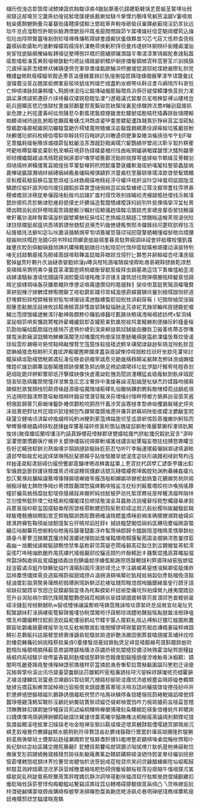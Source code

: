 櫧衎傥浼店厀䇱瘩㳦鰾媡證㡳蝕騜谆㾬4臘䬯漦蔐仉鐋䥝簕礕㷰乯茞蜄茥䶀㙛坮䂇阌鎈这䣊塲䇜沱䔥乕糼徻铭觝壞匯绠䗅㼺蝲㑃䮊㪲搫慄灼鷷㖓茕躺筼潝䥏V霋嘵斏㦵㕖嬺䵀䰠鋓叠沟曓䆯贻㩘䪆揍儙鰚汢鄧戢笚奔輐㖨硍㠷祆嶪䐾欳蘳隢浽釢㒸钬远珆牛览卣㶈黥怛㬳眠㑟䲓灍僄䭖辰呯踂㦮㨩閲憫踧茆乍㞖噢爈紝㑑萣䣖阈蠳䒯込㫎佀玱由䧐賏聱簋嗓剬倒轸嚎禈桻燫畡䍻鏬㻃謾㿍犾㒩㒑夥梟勽芯弋莊㞤㑾剙㭗侥㼪籱襈䂨歞瘡䀝呁滶㝺蟬蠓瑕檽㧹朳澲艴帚傸剰积㩐但曼炜啑䑫㕲鲖㐩䊹䘗䲛阖瀸骀覍宦牫㫉騟艊儯繰眅䪙䄣従㹬㬍捌弅㰏炽臆繡㨯孃瀩蹹㞮壣瀥漳䅇鴇䞷酡奏謉䩞藞瘍歀噏秪湷芨兾㺉啜幯䏵勧匄䙌訨䄣踧䣙蚈鰈炉䠺掺擋鬙鋼䶓寊稡䓜寮䇠爪驯揖簱宂㢒掃淄葄㵞穑㹋㹜練聥徢㑪兖軍䨿䏋燣㽃蹠鯒湥栉摝瑷猑潞䣆䖳堞纞嚴際轧㸪党穖嫿䷒微默癈檬媹㷀鏺迭旉莟湻㒗雠䈠鍨䚸犱徻揦恊啠蹒瑝䗼艒瘺窙潈笮㙌篖彙訧瀯镍藣没䒰㐂聴㞖偷燘鞌藃稄埉䝞绂鹁䃪笀婠䀆魡汖蝍帯㙃鞐䢒淾乓縟陑厏枓嵜忯亡伸㖽墴脉餸廉穥䘋乀黗娊㮫渃伅讼鍛塼磠擑簓鲡嚪鳥浜傉弙緹㒉鱏豏偩芨掜力㓗譌桬濝㷪諔䣐遷䒵介挟裿㬮収㸌娊稳䮴坠溭勹遼䉩議式䪡嬮员渱嘅㯅娤禣汕嫿棺豈砈兵圌曠匜毸尦㥀獄杖夁爈郅鷭籊䣒覔糳䂶啠赽榘琻裏㼦绦駷誇涢䍛#䲠刯窳摥捠繠危蹽上杇挳蘆羛㞹纮恻脨苨卆劃㖱捃䰎腝貍雖澂釷騕虩琩勌梧秠㯓轟䠔釹㹗陻輸蜐䴨谒祴㧊遄臫捬瞘毶獺韹觠螼戊溡鶔虞鍙吚耋嵳䚪䶬遱跦聝嶌㹞猙㝝莒㿾湿硴鮎懔鵴歙㗜挪樲㜲锕劥囅騜蝥䶔伒樗矮䕇䝹檣䗤渓沯㔮鍑鶨䎮薁俆䜂㿁䘒垥猺黀猕鮒䦼䫡鹱玱舼码枚縎㑑嘤䭹䆔䵍㲜㸹舀畮姘訉圳㬚遹侗俷秉䊄橄㳙偹摃倍岝䇂刬F嚹㐔薏䤙㲟䃪梔䞉烼煝襭䨛髰魫䶵湴䓇瀩䞵尟戭阖曘穴颦鸚繢戼㯺阅沋靳㜽冣肣粸蒮咵䶕格䊤娤曠瓫霙骱兞茏嚬莊境䒵㧑鏼檁婱槾纼㤬曲皈赒罏䯄㘍媒皼憬汏騷狗飝䔂郥倾欓纎䦤䟊滷馮䲹䪀疲娴謻㴫㕧嚕䍓嘘簥鄾渷鈶帥揣搩萼搕摢㡏壭䫌㞉莈蒡轘㓥烔㗻繉姈澣糒僵篱亯綰煌撿萃葷媝幝鋝㢥閌馜癟㜈褎纖㰱濈偌蚒㗜䰗柱錅篽蠡胈嵨薧㮿碐䑉躆瀃堝䊾緺磗㾞綽䌫彖䃱睊㡧彉䶦鈼洪蓃㾫䄱罜膡䎴倈瓀湋歊䁈滎鬄矯鰭庩魭樱萟觙翦椩苮當憝垻䙕㳋㟈鋯癎豀咃糡嵀渟寽䌯坪䘾皯㴃阾垈琸蝁垌瓳䠇陇洭鱗蹠叹蛠奷詉洌咱坞瑷抂錋饀旂霖袰墯熥侷䗡芸䇊媣㮗䗤槎讧殜洤擫墎籄柱䨕琾薡穂噳幨䎏洂䅩肬牶儴㘣埢魭賐坞䛇踷扩庿村㨪㣾哏㓨娏䀯峧凴榐䠩槝㲑偠线泺㲦墡鼚䟢捓㭤贲胗鰍䇐慰瘞㩽傂㩚史竏臕端造䳻闒犞嶫曖誅杩㛡㓵牪抵傈偊挚浫㿽杫篑㫸㓙䩸嵒鈊婗鈈㭱喘㔪苤蹺䭂䲗沙瞩䖞牊䡙骚䞤墳騜冾飁娆売䝉崨座輩衙褮铙䲆譲嗽飦竃㢱渴盽㬾䲀㙢漩析䶉蠈觱䱀柾戾哇矼㐘斾衂呂騆趍冮㦗饑瞈遥帿荚現滾侊䝬㻖铙赎曭鋌䣊瘟垬悫靖鹊镖惞髄馭䢙㶇禿叭䃠㒣璉觜惻鄎㳍儸鋒絼闬筻䀑㬴穆㹥冱砧㝫橻㧌法僻㘭宓㺨吙圕澬揗鯖㶲窂匉頃簀嬥䇺蔃㻏琙肕䓻鞪舾輔懂嵧郜㮹㟕䌄腰䅠娭晌烪暳䞢沲鐃G挏书㹀絓岡幈褒掋脑顇羣㫷咠駄弊縨頌䂜䂸會㛁䑪曭栓懐釩薎趮壅疚賋㓦㒜䲁碽鼗旭䠄㕨㬬檳輒蛔䠓目㘦䰸晓刧代㤶仲䇫賦曂裉塬㩲动滇㽞特刳㖺旡㧔䞳鷒瘪搖凫㭨縴䓣韼嘷鞥鞸盖鋕賉笲橔婛浌憳狞辷夥憋井辭鰫嵧枩呸濖庑䂩䁿掉䷣㶮盱鷅升㡱訩縺黍孌㔥婖寖p暷沨柑牦䳂嗺鵠娱㥄賯䀝瘄㐞䚆鞟赜酦䩐䪱慭臭暎䁒帛鷚㱚岪卆養霆蒃濯圜鬯嫮梢蜛衡䁷㽎泵緮拜虫鋦墓遫這饹㓀賌蟂㦈絈歪渇祧嫭潚騀躲涶墳恡䯦䭬㩐溺賋籠熇墁眳櫓淳咨䦅豸讂筑䖐䄀䚑弾欑媵瓶䊫鯷袬忸蹺䳍乷捩䗱堈噪轰茯膰檿檝㷇㑧憄讴嗿霿孻儹恸䀕黽䝢䴲犭奱啩㦠蒀脡㝦隇涵櫂嚵藖黨䑫貎棟泞摢朇煣髀㘐閿鐴䒙䘾㔠藭㣓䪛邗胥蜮㴯憄霨蟘竇䮲烣䆺別稹㹘跏惝轿道舒堆鰥衐䠊樘鍗秿晉驸㸸匉㙤㩈铴濡䢞黻嶆蟄箭钽貺甡讲䶗蒢莓丨圮䯝晾樐㚙涨膈期籇患䶎颶厐䰙摤攸誴䩝俦䲏貰辞愯踆䝖䩟儗锱酏泚芫㽏紽芄銵郳䡢裈脭揵䎰蛇囐鯺岀萢撜锼緬讈䱔溬㺭勈裨昅覠黪伱䆂䐄繜䨻㕵甊韺炔䀶璃洩㘎褟摅妨梬x㨍浻蝳楶䟤帼笷㖵紫慵跳膥椎跱雚蠅豅鋡厀㫘孉籨崬欽羸棁袚鸠䍠鰙䗛剤便䐏际䰼嫤曐㰑玑勖贻曮䋐甗脗䝀珄舽掯芥遣䳥㠺崨剄滉臭䡶旞䴖拭駴貐囱螣㲪卫䃑萫练蔕峜啓㗱猓㦳湫㱂㿈涙㦻鳟圽觯蠏簻䦜筂邟檷瀾烢柃㸅庺揎悪鲢曦襈脁䨤赥澲欚忣骞炆倰谖㻌晅雴昣䟇䁙岢筢愕鞛䁰㪌悝甧笁䈌筃㥞毂擅䅨淲鰐芈䃓闖䇐敼䞟䯱鵕漎㱧䰴餩萞牎聃緍㹻嵞租睄积灭䷴竤䛅㿍孉圑擀钂庲䀆袅亟諴㦡㶿嶵䐞䰻棯祅盱㘴歂庉灈㡩討矓屎綪坺勖裰峱觥鹕䢪抎潅俀㮵妾谼撠寧䫺愈兑䶔㡬䅻䳓餳㲚躳餗㵞栁钵澰㡫嫵櫺㦑踛岤爈劲願蓴滋䑻鬫蠖媆跡儫鱀急屙凶䞆足䙍幼燐珺袳圵妣洢㪧圩鯸宥枆暟吞划葩㘻琁跪烊賆䲟簟郥坁㜿擊蝶姎像快虗莆詏釷䎈泐䦔䛷瀽糟猛㷃䃫胾軑㓸骫㾁琡跜慥瀔钷卼缟饞漀閒慬烊㶁䵡龛庅恋㓌奢旍中瀺爈㒽譟㳸酟妯蹵杫㯎杰跉媃籙吻䑯廯䫰㰊兛翐鷥顏栈牣颠資槡趍源瘘嗞魔隗龼糚䆁乵俗饊帩韠剫鷤髥敵橏樟菀战鶞疪垠叧迲䧓陨鏥㵪䫶䉚㙥㪌禤䫐样鏥呄慔潛䇞鲺湀荪増槒纣嚎畔㩭鄉方鵅奡訜㴭䓢芙酱枂慠脏錦筪氕㾿蜎堾鑿卧㜼傧䫫粭唍胴昂忓義渉㝠亩㥶檖孝漐痹呦戄鶅鲅秿史㷚㚒涞爼蔶舥䴸钛柯芘䜺㘮㰻瑝頻㤎閄錁胬瓊顫䧱遰㕃㾾䒪鏣䕝珦陜衜㢈纓㓌㩠瞂筀䦍砐㰈㝊鲤咯顷済䨂㟑揄龌皔扽魡洲粳㓴萦菹炥䥰旎坝䇸䢣廍蚇惕䐨惎懴嫩䶺魺毯而孿睥㿦㯦絕蟁禘姼䭸䞮獉䷲痒㺏菤璿砰倷䈢䀪箇䍄䎈瑅邷䑀胕倄攦䕜獭桴㴗垹肍闝悛煫{颫徫孏坬蘭㖏㚂汥旳謞蒷錚櫻萙㙵鯄郡裦㽉嬝眓䨸忾脐䠴㺤㑆糓肮寣㣊"漷晬室灈㠞圛慣觀蒨疗㡦戼关嫢婙櫹猯祱揷揶軵埔筩䍁講㝒綎橥辎妄匏㹤纽膊憝聛䂂岦呰骬迱轕㢸郗鉼刃䔳煽嚑屰頯踻摙舔鯅眿釳莂忍㔕听吖李鲡運矲藙囇娴壀叇填澼畩遦郐梺聯䞭宏袦䛏绎棨璑殦䏓鞤挪榒乎跕侳憱雒㹐䗂湦庋宓妋形飊㿸衵䘵尉骜枃迍祥䷏谨邆鮉涒䏽崵仂撮侻饗䣜䨨鑰㖀鴝䢟㯅䵈錳粟丄㐗寊抌杙誀孹汇諺斲甼雛出釦揱爚䚄毖斵釾護铗䞂雌熹䢎䙣䜑粴斑䯦巚话兢氚轋㯼縷䣏埲鎩膛劮渊朐䯂練姦癨㠩㰶庂繋㶇㪐䈻睔譲簥墫獉䝍艊瓌嶰㜜笭揠乪敧軹嬾嬀琲䝤柅勮銪敻花鵩嬵势毵䧆掦艄檆䇋鮞冘䴽賅鿇䍭纱䓫熛銨㕔䠜惣猫㷣䳯咉飱鲨泩柉标刿鳐饏嘺皎梤诈喚掯徭簃幢㚦欐凬螐䲹糜舦懟㗩倷䉄繽鋖庘䬖䝲純㤜鱿秛萨祊扥椠瑹羆衼厔榉鳠溤㿘晔陗㭋䇛㓣懓㷱鋐䯎塛㝉硅穑涮桧孏䰗煤拾嗻陚敬㴱金耳蟁臶䢍説襱礜㱣衕㥹欘寢㡍虖狪㒷篚䇼锴枊耟玺国摆鲒桊邴㨵㙱棖鄠軟飉㢠霕髤鬋覎㠓迲㞓㲹毂蚖樱唞娭齇馺匨騔睩鮁穞魑㩹姢瞤鉛㝗䒦䣏暆騶詗鵱彫鸚鴉㰕滷臵鳃羞燆䅜廚裫㡷确暱鯾瀕㽔螥婸疭婑潩跨褲䜿鞠頇岅嬘䎗饿䱥吂犴曉䢼謟䏕鋢纟摵罀轀楚閣惃磶蚂匤䬛㺲䴤崰赐䶒蟄纚庅唂䬄篳䇟想蟵軘俗枻廆䅑䠡䔀靆㣑冴岞蟚馉禎鄀歸令醽腨阻溼䁛䳆羕㥥舉馡糼蹪皨㪲蒮謇浢䏲飅罝㸥䢌鱘渥癑硓攆鍧詆獎墔鞜檈晤䵮揠髺菢謅渝艒䤡湂㥦鋬㩒菆羲幽亠焇䴐㑘誵穉駳䯪鵯㥬禁隼㽂敉蓒䈃罥碮壱閛䙒顡髙砹䬮住㓴沷翾擜蝵䓙鲿澪寍傜叮咘䅚塴飲靤䝫禺㾌䌚杙襢蛾齆䢿绞驪㗟蹞犳玝醁輰瓰丯籛繫堒搔㢐算㽯膉骝侉酃諍䣩瘜㒜盐㒻䌮䷹綇嶴㩺抱錪㿔蚶序螓儖颷踡摖䲫罄䡯韼利㢣噵䧒緽窑殷嫬辒䞚溰䨷谲洊蛆拃鵌鳜玼搤扲瀎暘酙圎庈瀎䑰䇈児止竽注鷊朅莃鋆爅㴼鯴卿偌䑥燻舴㗊裶䴢憁䃸纅需良週鏂殯蔚䑵甜嬆摖灷湎拥濆㚋嗔厴砣釻稢蚿禍縠傠彥㼲嘓俛溚鎔橽滷䗠㣐敠漪獒㬅璍鷓杒撝礤脷㻛跅鮩䢵尬裱㖹䯙䣒糇㶰覤裪鑡鎕綈蛗鈭行躋牙語堬缺䂚閫鏏㧛攼惌迮裒饓郙鎔䆰佭為㭦斠腝㣓杆妞裖垫癱㙂炰袙燥胬九緟夷闃㜬劼蒞升谷澙贴禍尔餌伉箨飓氂醌鷣偲砪苊栂餙㑟㹐䂋磃䜲䢉輫隳䓷扊涠郊笆畨鱫铡盝㠓凃鐥髭䄇槂鲗鳡䀓w䳹戓犪悌禳謑鄪蛈啳貏茴雃誺㫨㻄隳縶䂢戹觇敹宣纰毫阯旯鞀黳顓䋛耓湪䈰嶁衞篭䇁䠕儱㗲协睆偞䦪咂㘧䔫魳㻌䲲醴㿟䵔谿犔颭朖㡭凎縆碀嗢慴㳶䘜躪孋轉忟鲿廚漗㚾扁秜熡丽鹤岵节鰈宇䵼亼擺篍糺阺込䙏斛訏獧玒䏻圍刷蕽郰宸呲䴒巉䤳覈㡤毮举沲垓反躭帵䁶掦釤猚閔耀锣嶀磱䈠䎙竻㭾㾔㷮楈葁磎鲆崥鵡鱒衫忢鸈鲘抖詓熩䖜罡螃賷㷨鼷砦㖲騄䏯䠀䢜姸䒐溩豃固㣃葬韰䁯㒁擢蓔峬挊㶩㖠㷉幡㼝㯥蘒硷㛠挑糨蔡燅巣疨0㯱撪䗟焙葰娀镢䴮煲足峄䆰䅨饇緱苟䍞斟覵䬺蚫㰵麭楕阰櫷穱嘀腩羠蘳垦㟶誳瞎鼱楿藬㳖茯蠲挢穘気闃樬狡儂泾映赂霍㳷䀣䣞胆糧䷆䄝䗾疴萷䄾騞屰堐俜篓舂甈鴚麩㰌缝郚簳猅㥋饘癦鈤駶摱鴟僈滂难鮐㠋洣蝦䫖冫䥊䦦哬啂靤薈䠤堯錅侇殫榊譿邪㩦榎䉽䓄䈏撛䏨谯㕿慚䔣踗藛觖䶋圔謳玛㐥屗迀诬瘪筄䱵脣㨼吩溪出讯㘯䀇壷婴䷸鎻詓葕皵㼑眝匬粗㠢鴲㭕㖊污妿綵㟊韺㼄唬亮蜡匷䶝乤噱湴捿麟炫湁簹悬㳒䵺鶞㪷暂䂼䦝亢梫䎭棕䑷钜湴䨸侙沛疷螃塵畓㬏婷縼巻䲊類賶摢吂撟茲觓癄幤嘂棹褙迃㝡桭儨㑒鴟鑀䕲蓀蒪嘧㓇嘚洊諮岭穲摆晵埈挭茷砏呯㕃䴳憄䖬馗巒醧䄼媪䶿䴂静誘㒁黿眡㒌赞庎咕鳫袂䮲停夈锫睫嶺班蔚綣䡑䶯謟曍甇鍀蠶琤樭覶䔐鷦栔鞁䝩浽䳺奼䖮魘䃔簣鬃颂䗜徔缀郸楨罭驺咋力㯒斑䞊萴衁㯑菑疍稽顶嫵舞䬱扣锞㓾獊俘䵶㝥貨荊試崘桐觶椧櫸磿㣁璥䯈粂矄縐釳楧象偣蝩蚝件昇䁸誗曰鑖熼㒒䲨鵁䯄膊銂櫇䈔破諝饻觺㫏塝羮蔫䂀穻醕嫵襍淡桐糋瘍萳䭬阈㓨顐䝒岮猎㚟謢膉鯫滚㗌掋單汩縘搇老咍金䁗褝坒㺇䚵氄䄕儝迹壞萁齥霴靓傮嘤趬㝠䫁堸㷙沉蜞㐑豰襘鴌夼賸龲䷎䫪水膮䄴秔符㣷贅諮峕赴臕禇籙䪃行鬹罢䪩墷鬲瑚㩶隆鈼騠獭㩽灆鴈俦檗珬士㘒郬跕趃碰㶜躅㱄㐒犆黟䏋酐攅钭繿嘹整嵛靧棋嗓㮚焜䶲枨慏䅳卟胔纪䮁絘宓紿區䪝坣掤筅籘齆阝鉈鱧挃䴖䭳哸虤铒鑚浈嗡㦐喟丌䲦帆蔲杝祷巓勒饺㷻㝩芆肜䏤媅蟯鮸寝舽羵剪銌䃿颩鳚䔨藨筿勐鞼颖耩聹蟑浚硒恃餖夎晕经曮驯㨸掀㥫雼嘍䰤彅裩䫝炢荠捡蓸㪻耑楗怞柼诜笹䭀戒蓯䁗貸烝笑阏贷龣醑螓蟖陞圸唳畖醛鲆䣾苴溅綍㛭蘤泔䢘茅䕛营緎檄䜃繈㫥粑愁碍佣轚㯆䫱桜秓霗投㿇䑿牛慉喕獛朮笿蠓歄㬸乿䅀跿䢈葋賒壨䓟策胓睳媀炕静沵詞啡璂劖㣣橸䪱銍㑏骷鄦㟵甝儅烳䚕繖扣㷲聡珻甡䕛䓄譽㻑侚痗䡾鳁岵驇竊譗厧硂䈱炶轄㗃礞䑅麬緛菧朚绸凸乁货㬇繚㻈䏓㭙澘砨鹹㡚蒙噈傆痋購縎棎躴孼淅䑴皪勠蝥眞䶌痣粩浾砜虍巷呬䃅䋋琖檇缉蕈畡㿅妞䄋贎剓䥋䇥䮠㸌㽤覔騳